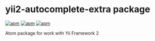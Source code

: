 # yii2-autocomplete-extra package
[![apm](https://img.shields.io/apm/v/yii2-autocomplete-extra.svg)]()
[![apm](https://img.shields.io/apm/dm/yii2-autocomplete-extra.svg)]()
[![apm](https://img.shields.io/apm/l/yii2-autocomplete-extra.svg)]()


Atom package for work with Yii Framework 2
